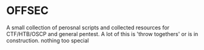 # OFFSEC
A small collection of perosnal scripts and collected resources for CTF/HTB/OSCP and general pentest.
A lot of this is 'throw togethers' or is in construction. nothing too special 


